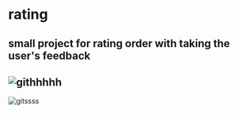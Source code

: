 # rating
small project for rating order with taking the user's feedback
-
![githhhhh](https://user-images.githubusercontent.com/52664304/158245997-4556fa04-500f-4829-a19c-35a0686d182d.PNG)
-
![gitssss](https://user-images.githubusercontent.com/52664304/158246238-f445e75c-54a3-43d4-b62f-935f8a22946a.PNG)
